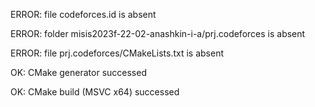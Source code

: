 ERROR: file codeforces.id is absent
ERROR: folder misis2023f-22-02-anashkin-i-a/prj.codeforces is absent
ERROR: file prj.codeforces/CMakeLists.txt is absent
OK: CMake generator successed
OK: CMake build (MSVC x64) successed
